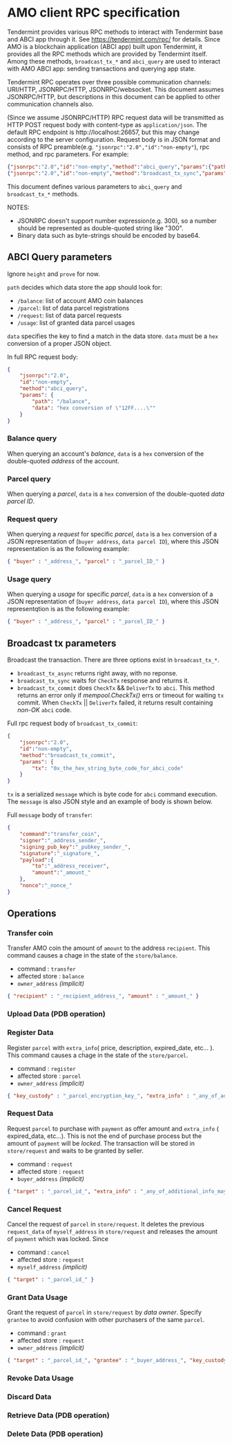 # AMO client RPC specification
Tendermint provides various RPC methods to interact with Tendermint base and ABCI app through it. See https://tendermint.com/rpc/ for details. Since AMO is a blockchain application (ABCI app) built upon Tendermint, it provides all the RPC methods which are provided by Tendermint itself. Among these methods, `broadcast_tx_*` and `abci_query` are used to interact with AMO ABCI app: sending transactions and querying app state.

Tendermint RPC operates over three possible communication channels: URI/HTTP, JSONRPC/HTTP, JSONRPC/websocket. This document assumes JSONRPC/HTTP, but descriptions in this document can be applied to other communication channels also.

(Since we assume JSONRPC/HTTP)
RPC request data will be transmitted as HTTP POST request body with content-type as `application/json`. The default RPC endpoint is http://localhost:26657, but this may change according to the server configuration. Request body is in JSON format and consists of RPC preamble(e.g. `"jsonrpc":"2.0","id":"non-empty"`), rpc method, and rpc parameters. For example:
```json
{"jsonrpc":"2.0","id":"non-empty","method":"abci_query","params":{"path":"AMO specific path","data":"AMO specific data","height":"0","prove":"false"}}
{"jsonrpc":"2.0","id":"non-empty","method":"broadcast_tx_sync","params":{"tx":"AMO specific transaction"}}
```
This document defines various parameters to `abci_query` and `broadcast_tx_*` methods.

NOTES:
- JSONRPC doesn't support number expression(e.g. 300), so a number should be represented as double-quoted string like "300".
- Binary data such as byte-strings should be encoded by base64.

## ABCI Query parameters
Ignore `height` and `prove` for now.

`path` decides which data store the app should look for:
- `/balance`: list of account AMO coin balances
- `/parcel`: list of data parcel registrations
- `/request`: list of data parcel requests
- `/usage`: list of granted data parcel usages

`data` specifies the key to find a match in the data store. `data` must be a `hex` conversion of a proper JSON object.

In full RPC request body:
```json
{
    "jsonrpc":"2.0",
    "id":"non-empty",
    "method":"abci_query",
    "params": {
        "path": "/balance",
        "data": "hex conversion of \"12FF....\""
    }
}
```

### Balance query
When querying an account's _balance_, `data` is a `hex` conversion of the double-quoted _address_ of the account.

### Parcel query
When querying a _parcel_, `data` is a `hex` conversion of the double-quoted _data parcel ID_.

### Request query
When querying a _request_ for specific _parcel_, `data` is a `hex` conversion of a JSON representation of (`buyer address`, `data parcel ID`), where this JSON representation is as the following example:
```json
{ "buyer" : "_address_", "parcel" : "_parcel_ID_" }
```

### Usage query
When querying a _usage_ for specific _parcel_, `data` is a `hex` conversion of a JSON representation of (`buyer address`, `data parcel ID`), where this JSON representqtion is as the following example:
```json
{ "buyer" : "_address_", "parcel" : "_parcel_ID_" }
```

## Broadcast tx parameters
Broadcast the transaction. There are three options exist in `broadcast_tx_*`.
- `broadcast_tx_async` returns right away, with no reponse.
- `broadcast_tx_sync` waits for `CheckTx` response and returns it.
- `broadcast_tx_commit` does `CheckTx` && `DeliverTx` to `abci`.
This method returns an error only if _mempool.CheckTx()_ errs or timeout for waiting `tx` commit. When `CheckTx` || `DeliverTx` failed, it returns result containing _non-OK_ `abci` code.

Full rpc request body of `broadcast_tx_commit`:
```json
{
    "jsonrpc":"2.0",
    "id":"non-empty",
    "method":"broadcast_tx_commit",
    "params": {
        "tx": "0x_the_hex_string_byte_code_for_abci_code"
    }
}
```
`tx` is a serialized `message` which is byte code for `abci` command execution.
The `message` is also JSON style and an example of body is shown below.

Full `message` body of `transfer`:
```json
{
    "command":"transfer_coin",
    "signer":"_address_sender_",
    "signing_pub_key":"_pubkey_sender_",
    "signature":"_signature_",
    "payload":{
        "to":"_address_receiver",
        "amount":"_amount_"
    },
    "nonce":"_nonce_"
}
```

## Operations

### Transfer coin
Transfer AMO coin the amount of `amount` to the address `recipient`. This command causes a chage in the state of the `store/balance`.

- command : `transfer`
- affected store : `balance`
- `owner_address`  *(implicit)*

```json
{ "recipient" : "_recipient_address_", "amount" : "_amount_" }
```

### Upload Data (PDB operation)
### Register Data

Register `parcel` with `extra_info`( price, description, expired_date, etc... ). This command causes a chage in the state of the `store/parcel`.

- command : `register`
- affected store : `parcel`
- `owner_address`  *(implicit)*

```json
{ "key_custody" : "_parcel_encryption_key_", "extra_info" : "_any_of_additional_info_may_comes_here_" }
```

### Request Data

Request `parcel` to purchase with `payment` as offer amount and `extra_info` ( expired_data, etc...). This is not the end of purchase process but the amount of `payment` will be *locked*. The transaction will be stored in `store/request` and waits to be granted by seller. 

- command : `request`
- affected store : `request`
- `buyer_address`  *(implicit)*

```json
{ "target" : "_parcel_id_", "extra_info" : "_any_of_additional_info_may_comes_here_" }
``` 

### Cancel Request

Cancel the request of `parcel` in `store/request`. It deletes the previous `request_data` of `myself_address` in `store/request` and releases the amount of `payment` which was locked. Since 

- command : `cancel`
- affected store : `request`
- `myself_address`  *(implicit)*

```json
{ "target" : "_parcel_id_" }
```

### Grant Data Usage

Grant the request of `parcel` in `store/request` by *data owner*. Specify `grantee` to avoid confusion with other purchasers of the same `parcel`.

- command : `grant`
- affected store : `request`
- `owner_address`  *(implicit)*


```json
{ "target" : "_parcel_id_", "grantee" : "_buyer_address_", "key_custody" : "_parcel_encryption_key_" }
```
### Revoke Data Usage
### Discard Data
### Retrieve Data (PDB operation)
### Delete Data (PDB operation)

